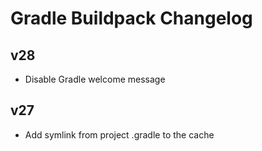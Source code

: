 # Gradle Buildpack Changelog

## v28

* Disable Gradle welcome message

## v27

* Add symlink from project .gradle to the cache
